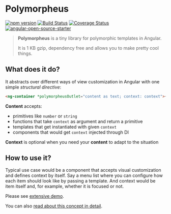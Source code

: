 # Polymorpheus

[![npm version](https://img.shields.io/npm/v/@tinkoff/ng-polymorpheus.svg)](https://npmjs.com/package/@tinkoff/ng-polymorpheus)
[![Build Status](https://github.com/taiga-family/ng-polymorpheus/actions/workflows/ci.yml/badge.svg?branch=master)](https://github.com/taiga-family/ng-polymorpheus/actions/workflows/ci.yml)
[![Coverage Status](https://codecov.io/gh/taiga-family/ng-polymorpheus/branch/main/graphs/badge.svg)](https://app.codecov.io/gh/taiga-family/ng-polymorpheus/tree/main/projects)
[![angular-open-source-starter](https://img.shields.io/badge/made%20with-angular--open--source--starter-d81676?logo=angular)](https://github.com/taiga-family/angular-open-source-starter)

> **Polymorpheus** is a tiny library for polymorphic templates in Angular.
>
> It is 1 KB gzip, dependency free and allows you to make pretty cool things.

## What does it do?

It abstracts over different ways of view customization in Angular with one simple _structural directive_:

```html
<ng-container *polymorpheusOutlet="content as text; context: context">{{text}}</ng-container>
```

**Content** accepts:

- primitives like `number` or `string`
- functions that take `context` as argument and return a primitive
- templates that get instantiated with given `context`
- components that would get `context` injected through DI

**Context** is optional when you need your **content** to adapt to the situation

## How to use it?

Typical use case would be a component that accepts visual customization and defines context by itself. Say a menu list
where you can configure how each item should look like by passing a template. And context would be item itself and, for
example, whether it is focused or not.

Please see [extensive demo](https://codesandbox.io/s/github/taiga-family/ng-polymorpheus/tree/master/projects/demo).

You can also
[read about this concept in detail](https://blog.angularindepth.com/agnostic-components-in-angular-2427923b742d).
